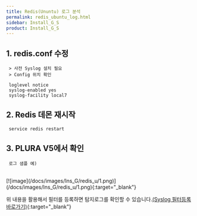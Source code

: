 ```yaml
---
title: Redis(Ununtu) 로그 분석
permalink: redis_ubuntu_log.html
sidebar: Install_G_S
product: Install_G_S
---
```



## 1. redis.conf 수정

     > 사전 Syslog 설치 필요
     > Config 위치 확인

     loglevel notice
     syslog-enabled yes
     syslog-facility local7

## 2. Redis 데몬 재시작

     service redis restart

## 3. PLURA V5에서 확인

     로그 샘플 예)

<br />
[![image](/docs/images/Ins_G/redis_u/1.png)](/docs/images/Ins_G/redis_u/1.png){:target="_blank"}

위 내용을 활용해서 필터를 등록하면 탐지로그를 확인할 수 있습니다.[(Syslog 필터등록 바로가기)](https://qubitsec.github.io/f_regi_syslog.html){:target="_blank"}